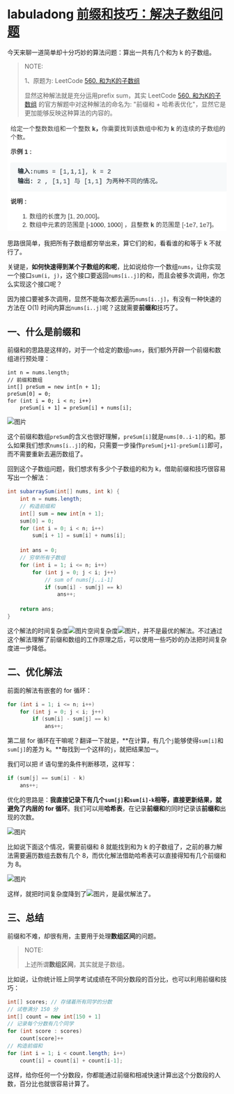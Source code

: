 # labuladong [前缀和技巧：解决子数组问题](https://mp.weixin.qq.com/s/4TxF0xVhlUO6v3teip9Jzg) 

今天来聊一道简单却十分巧妙的算法问题：算出一共有几个和为 k 的子数组。

> NOTE: 
>
> 1、原题为: LeetCode [560. 和为K的子数组](https://leetcode.cn/problems/subarray-sum-equals-k/)
>
> 显然这种解法就是充分运用prefix sum，其实 LeetCode [560. 和为K的子数组](https://leetcode.cn/problems/subarray-sum-equals-k/) 的官方解题中对这种解法的命名为: "前缀和 + 哈希表优化"，显然它是更加能够反映这种算法的内容的。

![图片](./原题.png)

思路很简单，我把所有子数组都穷举出来，算它们的和，看看谁的和等于 k 不就行了。

关键是，**如何快速得到某个子数组的和呢**，比如说给你一个数组`nums`，让你实现一个接口`sum(i, j)`，这个接口要返回`nums[i..j]`的和，而且会被多次调用，你怎么实现这个接口呢？

因为接口要被多次调用，显然不能每次都去遍历`nums[i..j]`，有没有一种快速的方法在 O(1) 时间内算出`nums[i..j]`呢？这就需要**前缀和**技巧了。

## 一、什么是前缀和

前缀和的思路是这样的，对于一个给定的数组`nums`，我们额外开辟一个前缀和数组进行预处理：

```
int n = nums.length;
// 前缀和数组
int[] preSum = new int[n + 1];
preSum[0] = 0;
for (int i = 0; i < n; i++)
    preSum[i + 1] = preSum[i] + nums[i];
```

![图片](https://mmbiz.qpic.cn/mmbiz_jpg/map09icNxZ4nprA4oSAUhXDDuD1ObegYznFxMhESI1Aiat5RbaOBNQwuVPl56McP3FX3wdibHc0SDjFcLkwrXMu3Q/640?wx_fmt=jpeg&wxfrom=5&wx_lazy=1&wx_co=1)

这个前缀和数组`preSum`的含义也很好理解，`preSum[i]`就是`nums[0..i-1]`的和。那么如果我们想求`nums[i..j]`的和，只需要一步操作`preSum[j+1]-preSum[i]`即可，而不需要重新去遍历数组了。

回到这个子数组问题，我们想求有多少个子数组的和为 k，借助前缀和技巧很容易写出一个解法：

```Java
int subarraySum(int[] nums, int k) {
    int n = nums.length;
    // 构造前缀和
    int[] sum = new int[n + 1];
    sum[0] = 0; 
    for (int i = 0; i < n; i++)
        sum[i + 1] = sum[i] + nums[i];

    int ans = 0;
    // 穷举所有子数组
    for (int i = 1; i <= n; i++)
        for (int j = 0; j < i; j++)
            // sum of nums[j..i-1]
            if (sum[i] - sum[j] == k)
                ans++;

    return ans;
}
```

这个解法的时间复杂度![图片](https://mmbiz.qpic.cn/mmbiz_png/map09icNxZ4nprA4oSAUhXDDuD1ObegYzhwojMM6m6tYh1TdHSwddBZxADsusicgMgYqx4bJ0HQZGdpBDItNqKnQ/640?wx_fmt=png&wxfrom=5&wx_lazy=1&wx_co=1)空间复杂度![图片](https://mmbiz.qpic.cn/mmbiz_png/map09icNxZ4nprA4oSAUhXDDuD1ObegYzhn1XUf5gMUOvuibkEK08lVOGkqqS9dJycnxNciam5YiaQYaRQxxZU817w/640?wx_fmt=png&wxfrom=5&wx_lazy=1&wx_co=1)，并不是最优的解法。不过通过这个解法理解了前缀和数组的工作原理之后，可以使用一些巧妙的办法把时间复杂度进一步降低。

## 二、优化解法

前面的解法有嵌套的 for 循环：

```Java
for (int i = 1; i <= n; i++)
    for (int j = 0; j < i; j++)
        if (sum[i] - sum[j] == k)
            ans++;
```

第二层 for 循环在干嘛呢？翻译一下就是，**在计算，有几个`j`能够使得`sum[i]`和`sum[j]`的差为 k。**毎找到一个这样的`j`，就把结果加一。

我们可以把 if 语句里的条件判断移项，这样写：

```Java
if (sum[j] == sum[i] - k)
    ans++;
```

优化的思路是：**我直接记录下有几个`sum[j]`和`sum[i]-k`相等，直接更新结果，就避免了内层的 for 循环**。我们可以用**哈希表**，在记录**前缀和**的同时记录该**前缀和**出现的次数。

![图片](https://mmbiz.qpic.cn/mmbiz_png/map09icNxZ4nprA4oSAUhXDDuD1ObegYzaJCy4KoRTxORRicnMajCaLcb282KaOCG3JiaW1n99quwwJiaYyfFh7aow/640?wx_fmt=png&wxfrom=5&wx_lazy=1&wx_co=1)





比如说下面这个情况，需要前缀和 8 就能找到和为 k 的子数组了，之前的暴力解法需要遍历数组去数有几个 8，而优化解法借助哈希表可以直接得知有几个前缀和为 8。

![图片](https://mmbiz.qpic.cn/mmbiz_jpg/map09icNxZ4nprA4oSAUhXDDuD1ObegYz0p7YVlGQXWNAkV3nCGVpdfViaJMtPb7qbgDco0cFQYuSy4gNmWibMT5w/640?wx_fmt=jpeg&wxfrom=5&wx_lazy=1&wx_co=1)

这样，就把时间复杂度降到了![图片](https://mmbiz.qpic.cn/mmbiz_png/map09icNxZ4nprA4oSAUhXDDuD1ObegYzhn1XUf5gMUOvuibkEK08lVOGkqqS9dJycnxNciam5YiaQYaRQxxZU817w/640?wx_fmt=png&wxfrom=5&wx_lazy=1&wx_co=1)，是最优解法了。

## 三、总结

前缀和不难，却很有用，主要用于处理**数组区间**的问题。

> NOTE: 
>
> 上述所谓**数组区间**，其实就是子数组。

比如说，让你统计班上同学考试成绩在不同分数段的百分比，也可以利用前缀和技巧：

```Java
int[] scores; // 存储着所有同学的分数
// 试卷满分 150 分
int[] count = new int[150 + 1]
// 记录每个分数有几个同学
for (int score : scores)
    count[score]++
// 构造前缀和
for (int i = 1; i < count.length; i++)
    count[i] = count[i] + count[i-1];
```

这样，给你任何一个分数段，你都能通过前缀和相减快速计算出这个分数段的人数，百分比也就很容易计算了。